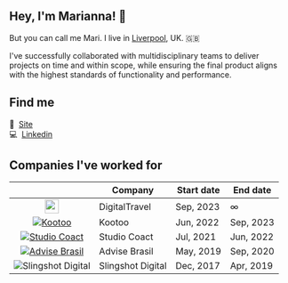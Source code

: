 ## Hey, I'm Marianna! 👋

But you can call me Mari. 
I live in [Liverpool](https://goo.gl/maps/UgTvmy69xTvxgZ2Y6?coh=178571&entry=tt]), UK. 🇬🇧

I've successfully collaborated with multidisciplinary teams to deliver projects on time and within scope, while ensuring the final product aligns with the highest standards of functionality and performance.
&nbsp;

## Find me 

🚀 &nbsp;[Site](https://agyrafa.com)<br />
💻 &nbsp;[Linkedin](https://www.linkedin.com/in/agyrafa/)<br />


## Companies I've worked for

|                                                                                           | Company                     | Start date     | End date      |
|:-----------------------------------------------------------------------------------------:|-----------------------------|----------------|---------------|
| <a href="https://digitaltravel.io/"><img src="https://i.imgur.com/inPpw3R.png" width="25"/></a>            | DigitalTravel               | Sep, 2023      | ∞             |
| [![Kootoo](https://i.imgur.com/FXHYJnA.png)](https://kootoo.co.uk)                        | Kootoo                      | Jun, 2022      | Sep, 2023     |
| [![Studio Coact](https://i.imgur.com/O3naiH3.jpg)](https://studiocoact.co.uk)             | Studio Coact                | Jul, 2021      | Jun, 2022     |
| [![Advise Brasil](https://i.imgur.com/7PCNvps.png)](https://advise.com.br)                | Advise Brasil               | May, 2019      | Sep, 2020     |
| ![Slingshot Digital](https://i.imgur.com/wEDuyMS.png)                                     | Slingshot Digital           | Dec, 2017      | Apr, 2019     |
